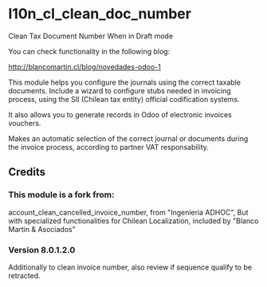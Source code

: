# l10n_cl_clean_doc_number
Clean Tax Document Number When in Draft mode 


You can check functionality in the following blog:

http://blancomartin.cl/blog/novedades-odoo-1


This module helps you configure the journals using the correct taxable documents.
Include a wizard to configure stubs needed in invoicing process, using the 
SII (Chilean tax entity) official codification systems.

It also allows you to generate records in Odoo of electronic invoices vouchers.

Makes an automatic selection of the correct journal or documents during the invoice
process, according to partner VAT responsability.


## Credits
### This module is a fork from:
account_clean_cancelled_invoice_number, from "Ingenieria ADHOC", But with specialized functionalities for Chilean Localization, included by 
"Blanco Martin & Asociados"

### Version 8.0.1.2.0
Additionally to clean invoice number, also review if sequence qualify to be retracted.




